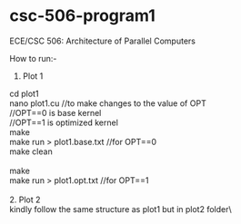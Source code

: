# csc-506-program1
ECE/CSC 506: Architecture of Parallel Computers

How to run:-

1. Plot 1

cd plot1\
nano plot1.cu //to make changes to the value of OPT\
//OPT==0 is base kernel\
//OPT==1 is optimized kernel\
make\
make run > plot1.base.txt //for OPT==0\
make clean\
\
make\
make run > plot1.opt.txt //for OPT==1\
\
2. Plot 2\
kindly follow the same structure as plot1 but in plot2 folder\
